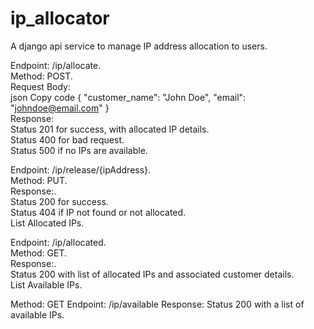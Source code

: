 # ip_allocator
A django api service to manage IP address allocation to users.



Endpoint: /ip/allocate.    
Method: POST.    
Request Body:  
json
Copy code
{
    "customer_name": "John Doe",
    "email": "johndoe@email.com"
}  
Response:  
Status 201 for success, with allocated IP details.  
Status 400 for bad request.  
Status 500 if no IPs are available.



Endpoint: /ip/release/{ipAddress}.  
Method: PUT.  
Response:.  
Status 200 for success.  
Status 404 if IP not found or not allocated.  
List Allocated IPs.  



Endpoint: /ip/allocated.  
Method: GET.  
Response:.  
Status 200 with list of allocated IPs and associated customer details.  
List Available IPs.  


Method: GET
Endpoint: /ip/available
Response:
Status 200 with a list of available IPs.


